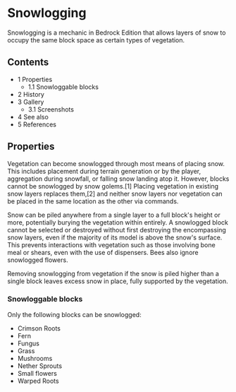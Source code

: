 # Snowlogging
Snowlogging is a mechanic in Bedrock Edition that allows layers of snow to occupy the same block space as certain types of vegetation.

## Contents
- 1 Properties
	- 1.1 Snowloggable blocks
- 2 History
- 3 Gallery
	- 3.1 Screenshots
- 4 See also
- 5 References

## Properties
Vegetation can become snowlogged through most means of placing snow. This includes placement during terrain generation or by the player, aggregation during snowfall, or falling snow landing atop it. However, blocks cannot be snowlogged by snow golems.[1] Placing vegetation in existing snow layers replaces them,[2] and neither snow layers nor vegetation can be placed in the same location as the other via commands.

Snow can be piled anywhere from a single layer to a full block's height or more, potentially burying the vegetation within entirely. A snowlogged block cannot be selected or destroyed without first destroying the encompassing snow layers, even if the majority of its model is above the snow's surface. This prevents interactions with vegetation such as those involving bone meal or shears, even with the use of dispensers. Bees also ignore snowlogged flowers. 

Removing snowlogging from vegetation if the snow is piled higher than a single block leaves excess snow in place, fully supported by the vegetation.

### Snowloggable blocks
Only the following blocks can be snowlogged:

- Crimson Roots
- Fern
- Fungus
- Grass
- Mushrooms
- Nether Sprouts
- Small flowers
- Warped Roots


